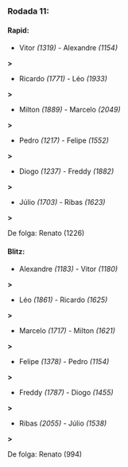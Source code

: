 ### Rodada 11:

#### Rapid:

* Vitor *(1319)*     -     Alexandre *(1154)*

 **>** 
* Ricardo *(1771)*     -     Léo *(1933)*

 **>** 
* Milton *(1889)*     -     Marcelo *(2049)*

 **>** 
* Pedro *(1217)*     -     Felipe *(1552)*

 **>** 
* Diogo *(1237)*     -     Freddy *(1882)*

 **>** 
* Júlio *(1703)*     -     Ribas *(1623)*

 **>** 

De folga: Renato (1226)

#### Blitz:

* Alexandre *(1183)*     -     Vitor *(1180)*

 **>** 
* Léo *(1861)*     -     Ricardo *(1625)*

 **>** 
* Marcelo *(1717)*     -     Milton *(1621)*

 **>** 
* Felipe *(1378)*     -     Pedro *(1154)*

 **>** 
* Freddy *(1787)*     -     Diogo *(1455)*

 **>** 
* Ribas *(2055)*     -     Júlio *(1538)*

 **>** 

De folga: Renato (994)

